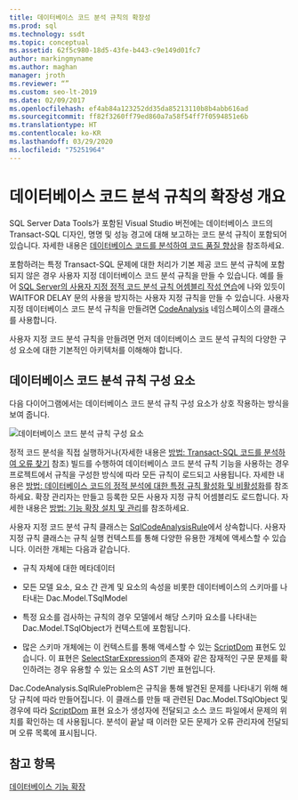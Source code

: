 ```yaml
---
title: 데이터베이스 코드 분석 규칙의 확장성
ms.prod: sql
ms.technology: ssdt
ms.topic: conceptual
ms.assetid: 62f5c980-18d5-43fe-b443-c9e149d01fc7
author: markingmyname
ms.author: maghan
manager: jroth
ms.reviewer: “”
ms.custom: seo-lt-2019
ms.date: 02/09/2017
ms.openlocfilehash: ef4ab84a123252dd35da85213110b8b4abb616ad
ms.sourcegitcommit: ff82f3260ff79ed860a7a58f54ff7f0594851e6b
ms.translationtype: HT
ms.contentlocale: ko-KR
ms.lasthandoff: 03/29/2020
ms.locfileid: "75251964"
---
```

# <a name="overview-of-extensibility-for-database-code-analysis-rules"></a>데이터베이스 코드 분석 규칙의 확장성 개요

SQL Server Data Tools가 포함된 Visual Studio 버전에는 데이터베이스 코드의 Transact\-SQL 디자인, 명명 및 성능 경고에 대해 보고하는 코드 분석 규칙이 포함되어 있습니다. 자세한 내용은 [데이터베이스 코드를 분석하여 코드 품질 향상](https://msdn.microsoft.com/library/dd172133(v=vs.100).aspx)을 참조하세요.  
  
포함하려는 특정 Transact\-SQL 문제에 대한 처리가 기본 제공 코드 분석 규칙에 포함되지 않은 경우 사용자 지정 데이터베이스 코드 분석 규칙을 만들 수 있습니다. 예를 들어 [SQL Server의 사용자 지정 정적 코드 분석 규칙 어셈블리 작성 연습](../ssdt/walkthrough-author-custom-static-code-analysis-rule-assembly.md)에 나와 있듯이 WAITFOR DELAY 문의 사용을 방지하는 사용자 지정 규칙을 만들 수 있습니다. 사용자 지정 데이터베이스 코드 분석 규칙을 만들려면 [CodeAnalysis](https://msdn.microsoft.com/library/microsoft.sqlserver.dac.codeanalysis.aspx) 네임스페이스의 클래스를 사용합니다.  
  
사용자 지정 코드 분석 규칙을 만들려면 먼저 데이터베이스 코드 분석 규칙의 다양한 구성 요소에 대한 기본적인 아키텍처를 이해해야 합니다.  
  
## <a name="database-code-analysis-rules-components"></a>데이터베이스 코드 분석 규칙 구성 요소  
다음 다이어그램에서는 데이터베이스 코드 분석 규칙 구성 요소가 상호 작용하는 방식을 보여 줍니다.  
  
![데이터베이스 코드 분석 규칙 구성 요소](../ssdt/media/ssdt-database-code-analysis-rules-components.jpg "데이터베이스 코드 분석 규칙 구성 요소")  
  
정적 코드 분석을 직접 실행하거나(자세한 내용은 [방법: Transact-SQL 코드를 분석하여 오류 찾기](https://msdn.microsoft.com/library/dd172119(v=vs.100).aspx) 참조) 빌드를 수행하여 데이터베이스 코드 분석 규칙 기능을 사용하는 경우 프로젝트에서 규칙을 구성한 방식에 따라 모든 규칙이 로드되고 사용됩니다. 자세한 내용은 [방법: 데이터베이스 코드의 정적 분석에 대한 특정 규칙 활성화 및 비활성화](https://msdn.microsoft.com/library/dd172131(v=vs.100).aspx)를 참조하세요. 확장 관리자는 만들고 등록한 모든 사용자 지정 규칙 어셈블리도 로드합니다. 자세한 내용은 [방법: 기능 확장 설치 및 관리](../ssdt/how-to-install-and-manage-feature-extensions.md)를 참조하세요.  
  
사용자 지정 코드 분석 규칙 클래스는 [SqlCodeAnalysisRule](https://msdn.microsoft.com/library/microsoft.sqlserver.dac.codeanalysis.sqlcodeanalysisrule.aspx)에서 상속합니다. 사용자 지정 규칙 클래스는 규칙 실행 컨텍스트를 통해 다양한 유용한 개체에 액세스할 수 있습니다. 이러한 개체는 다음과 같습니다.  
  
-   규칙 자체에 대한 메타데이터  
  
-   모든 모델 요소, 요소 간 관계 및 요소의 속성을 비롯한 데이터베이스의 스키마를 나타내는 Dac.Model.TSqlModel  
  
-   특정 요소를 검사하는 규칙의 경우 모델에서 해당 스키마 요소를 나타내는 Dac.Model.TSqlObject가 컨텍스트에 포함됩니다.  
  
-   많은 스키마 개체에는 이 컨텍스트를 통해 액세스할 수 있는 [ScriptDom](https://msdn.microsoft.com/library/microsoft.sqlserver.transactsql.scriptdom.aspx) 표현도 있습니다. 이 표현은 [SelectStarExpression](https://msdn.microsoft.com/library/microsoft.sqlserver.transactsql.scriptdom.selectstarexpression.aspx)의 존재와 같은 잠재적인 구문 문제를 확인하려는 경우 유용할 수 있는 요소의 AST 기반 표현입니다.  
  
Dac.CodeAnalysis.SqlRuleProblem은 규칙을 통해 발견된 문제를 나타내기 위해 해당 규칙에 따라 만들어집니다. 이 클래스를 만들 때 관련된 Dac.Model.TSqlObject 및 경우에 따라 [ScriptDom](https://msdn.microsoft.com/library/microsoft.sqlserver.transactsql.scriptdom.aspx) 표현 요소가 생성자에 전달되고 소스 코드 파일에서 문제의 위치를 확인하는 데 사용됩니다. 분석이 끝날 때 이러한 모든 문제가 오류 관리자에 전달되며 오류 목록에 표시됩니다.  
  
## <a name="see-also"></a>참고 항목  
[데이터베이스 기능 확장](../ssdt/extending-the-database-features.md)  
  
